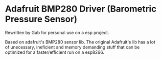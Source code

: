 # Adafruit BMP280 Driver (Barometric Pressure Sensor)

Rewritten by Gab for personal use on a esp project.

Based on adafruit's BMP280 sensor lib. The original Adafruit's lib has a lot of unecessary, ineficient and memory demanding stuff that can be optimized for a faster/efficient run on a esp8266.